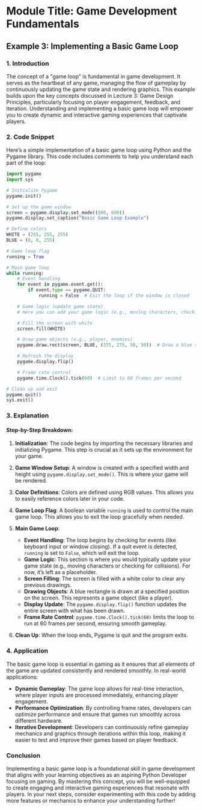 # Module Title: Game Development Fundamentals

## Example 3: Implementing a Basic Game Loop

### 1. Introduction
The concept of a "game loop" is fundamental in game development. It serves as the heartbeat of any game, managing the flow of gameplay by continuously updating the game state and rendering graphics. This example builds upon the key concepts discussed in Lecture 3: Game Design Principles, particularly focusing on player engagement, feedback, and iteration. Understanding and implementing a basic game loop will empower you to create dynamic and interactive gaming experiences that captivate players.

### 2. Code Snippet
Here’s a simple implementation of a basic game loop using Python and the Pygame library. This code includes comments to help you understand each part of the loop:

```python
import pygame
import sys

# Initialize Pygame
pygame.init()

# Set up the game window
screen = pygame.display.set_mode((800, 600))
pygame.display.set_caption("Basic Game Loop Example")

# Define colors
WHITE = (255, 255, 255)
BLUE = (0, 0, 255)

# Game loop flag
running = True

# Main game loop
while running:
    # Event handling
    for event in pygame.event.get():
        if event.type == pygame.QUIT:
            running = False  # Exit the loop if the window is closed

    # Game logic (update game state)
    # Here you can add your game logic (e.g., moving characters, checking collisions)

    # Fill the screen with white
    screen.fill(WHITE)

    # Draw game objects (e.g., player, enemies)
    pygame.draw.rect(screen, BLUE, (375, 275, 50, 50))  # Draw a blue square

    # Refresh the display
    pygame.display.flip()

    # Frame rate control
    pygame.time.Clock().tick(60)  # Limit to 60 frames per second

# Clean up and exit
pygame.quit()
sys.exit()
```

### 3. Explanation
#### Step-by-Step Breakdown:
1. **Initialization**: The code begins by importing the necessary libraries and initializing Pygame. This step is crucial as it sets up the environment for your game.

2. **Game Window Setup**: A window is created with a specified width and height using `pygame.display.set_mode()`. This is where your game will be rendered.

3. **Color Definitions**: Colors are defined using RGB values. This allows you to easily reference colors later in your code.

4. **Game Loop Flag**: A boolean variable `running` is used to control the main game loop. This allows you to exit the loop gracefully when needed.

5. **Main Game Loop**: 
   - **Event Handling**: The loop begins by checking for events (like keyboard input or window closing). If a quit event is detected, `running` is set to `False`, which will exit the loop.
   - **Game Logic**: This section is where you would typically update your game state (e.g., moving characters or checking for collisions). For now, it’s left as a placeholder.
   - **Screen Filling**: The screen is filled with a white color to clear any previous drawings.
   - **Drawing Objects**: A blue rectangle is drawn at a specified position on the screen. This represents a game object (like a player).
   - **Display Update**: The `pygame.display.flip()` function updates the entire screen with what has been drawn.
   - **Frame Rate Control**: `pygame.time.Clock().tick(60)` limits the loop to run at 60 frames per second, ensuring smooth gameplay.

6. **Clean Up**: When the loop ends, Pygame is quit and the program exits.

### 4. Application
The basic game loop is essential in gaming as it ensures that all elements of the game are updated consistently and rendered smoothly. In real-world applications:
- **Dynamic Gameplay**: The game loop allows for real-time interaction, where player inputs are processed immediately, enhancing player engagement.
- **Performance Optimization**: By controlling frame rates, developers can optimize performance and ensure that games run smoothly across different hardware.
- **Iterative Development**: Developers can continuously refine gameplay mechanics and graphics through iterations within this loop, making it easier to test and improve their games based on player feedback.

### Conclusion
Implementing a basic game loop is a foundational skill in game development that aligns with your learning objectives as an aspiring Python Developer focusing on gaming. By mastering this concept, you will be well-equipped to create engaging and interactive gaming experiences that resonate with players. In your next steps, consider experimenting with this code by adding more features or mechanics to enhance your understanding further!